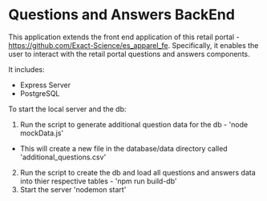 # Questions and Answers BackEnd
This application extends the front end application of this retail portal - https://github.com/Exact-Science/es_apparel_fe. Specifically, it enables the user to interact with the retail portal questions and answers components.

It includes:
- Express Server
- PostgreSQL

To start the local server and the db:
1) Run the script to generate additional question data for the db - 'node mockData.js'
  - This will create a new file in the database/data directory called 'additional_questions.csv'
2) Run the script to create the db and load all questions and answers data into thier respective tables - 'npm run build-db'
3) Start the server 'nodemon start'
